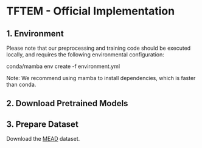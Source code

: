 # TFTEM - Official Implementation

## 1. Environment
Please note that our preprocessing and training code should be executed locally, and requires the following environmental configuration:

conda/mamba env create -f environment.yml

Note: We recommend using mamba to install dependencies, which is faster than conda.

## 2. Download Pretrained Models



## 3. Prepare Dataset

Download the [MEAD](https://wywu.github.io/projects/MEAD/MEAD.html) dataset. 
